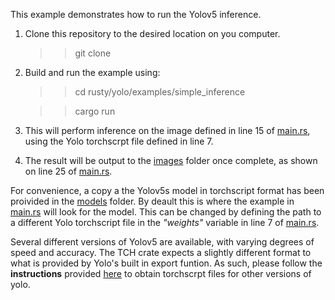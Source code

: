 
This example demonstrates how to run the Yolov5 inference.

1. Clone this repository to the desired location on you computer.
    >> git clone 

2. Build and run the example using:  

    >> cd rusty/yolo/examples/simple_inference

    >> cargo run 

3. This will perform inference on the image defined in line 15 of [main.rs](main.rs), using the Yolo torchscrpt file defined  in line 7.

4. The result will be output to the [images](images/) folder once complete, as shown on line 25 of [main.rs](main.rs).


For convenience, a copy a the Yolov5s model in torchscript format has been proivided in the [models](../../models/) folder. By deault this is where the example in [main.rs](main.rs) will look for the model. This can be changed by defining the path to a different Yolo torchscript file in the *"weights"* variable in line 7 of [main.rs](main.rs).

Several different versions of Yolov5 are available, with varying degrees of speed and accuracy. The TCH crate expects a slightly different format to what is provided by Yolo's built in export funtion. As such, please follow the **instructions** provided [here](../../models/) to obtain torchscrpt files for other versions of yolo.
